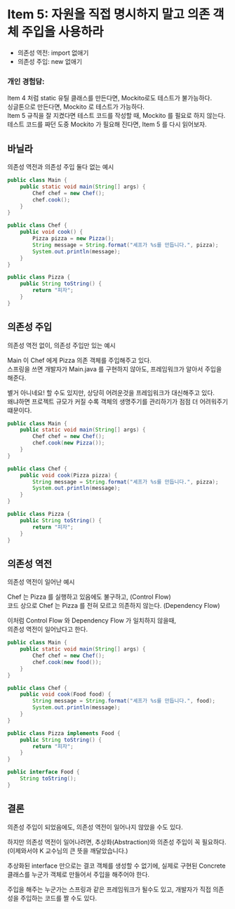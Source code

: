 # Item 5: 자원을 직접 명시하지 말고 의존 객체 주입을 사용하라

- 의존성 역전: import 없애기
- 의존성 주입: new 없애기

### 개인 경험담:

Item 4 처럼 static 유틸 클래스를 만든다면, Mockito로도 테스트가 불가능하다. <br>
싱글톤으로 만든다면, Mockito 로 테스트가 가능하다. <br>
Item 5 규칙을 잘 지켰다면 테스트 코드를 작성할 때, Mockito 를 필요로 하지 않는다. <br>
테스트 코드를 짜던 도중 Mockito 가 필요해 진다면, Item 5 를 다시 읽어보자.

## 바닐라

의존성 역전과 의존성 주입 둘다 없는 예시

```Main.java
public class Main {
    public static void main(String[] args) {
        Chef chef = new Chef();
        chef.cook();
    }
}
```

```Chef.java
public class Chef {
    public void cook() {
        Pizza pizza = new Pizza();
        String message = String.format("셰프가 %s를 만듭니다.", pizza);
        System.out.println(message);
    }
}
```

```Pizza.java
public class Pizza {
    public String toString() {
        return "피자";
    }
}
```

## 의존성 주입

의존성 역전 없이, 의존성 주입만 있는 예시

Main 이 Chef 에게 Pizza 의존 객체를 주입해주고 있다.<br>
스프링을 쓰면 개발자가 Main.java 를 구현하지 않아도, 프레임워크가 알아서 주입을 해준다.

별거 아니네요! 할 수도 있지만, 상당히 어려운것을 프레임워크가 대신해주고 있다. <br>
왜냐하면 프로젝트 규모가 커질 수록 객체의 생명주기를 관리하기가 점점 더 어려워주기 떄문이다.

```Main.java
public class Main {
    public static void main(String[] args) {
        Chef chef = new Chef();
        chef.cook(new Pizza());
    }
}
```

```Chef.java
public class Chef {
    public void cook(Pizza pizza) {
        String message = String.format("셰프가 %s를 만듭니다.", pizza);
        System.out.println(message);
    }
}
```

```Pizza.java
public class Pizza {
    public String toString() {
        return "피자";
    }
}
```

## 의존성 역전

의존성 역전이 일어난 예시

Chef 는 Pizza 를 실행하고 있음에도 불구하고, (Control Flow) <br>
코드 상으로 Chef 는 Pizza 를 전혀 모르고 의존하지 않는다. (Dependency Flow)

이처럼 Control Flow 와 Dependency Flow 가 일치하지 않을때, <br>
의존성 역전이 일어났다고 한다.

```Main.java
public class Main {
    public static void main(String[] args) {
        Chef chef = new Chef();
        chef.cook(new food());
    }
}
```

```Chef.java
public class Chef {
    public void cook(Food food) {
        String message = String.format("셰프가 %s를 만듭니다.", food);
        System.out.println(message);
    }
}
```

```Pizza.java
public class Pizza implements Food {
    public String toString() {
        return "피자";
    }
}
```

```Food.java
public interface Food {
    String toString();
}
```

## 결론

의존성 주입이 되었음에도, 의존성 역전이 일어나지 않았을 수도 있다.

하지만 의존성 역전이 일어나려면, 추상화(Abstraction)와 의존성 주입이 꼭 필요하다. (이제와서야 K 교수님의 큰 뜻을 깨달았습니다.)

추상화된 interface 만으로는 결코 객체를 생성할 수 없기에, 실제로 구현된 Concrete 클래스를 누군가 객체로 만들어서 주입을 해주어야 한다.

주입을 해주는 누군가는 스프링과 같은 프레임워크가 될수도 있고, 개발자가 직접 의존성을 주입하는 코드를 짤 수도 있다.
